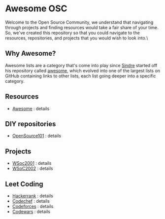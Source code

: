 # Awesome OSC
Welcome to the Open Source Community, we understand that navigating through projects and finding resources would take a fair share of your time.\
So, we've created this repository so that you could navigate to the resources, repositories, and projects that you would wish to look into.\

## Why Awesome?
Awesome lists are a category that's come into play since [Sindre](https://github.com/sindresorhus) started off his repository called [awesome](https://github.com/sindresorhus/awesome), which evolved into one of the largest lists on GitHub containing links to other lists, each list going deeper into a specific category.

## Resources
 - [Awesome](https://github.com/sindresorhus/awesome) : details

## DIY repositories
 - [OpenSource101](https://github.com/Open-Source-Community-VIT-AP/OpenSource101) : details
 
## Projects
 - [WSoc2001](#) : details
 - [WSoC2002](#) : details

## Leet Coding
 - [Hackerrank](https://www.hackerrank.com) : details
 - [Codechef](https://www.codechef.com) : details
 - [Codeforces](https://codeforces.com) : details
 - [Codewars](https://www.codewars.com/dashboard) : details

